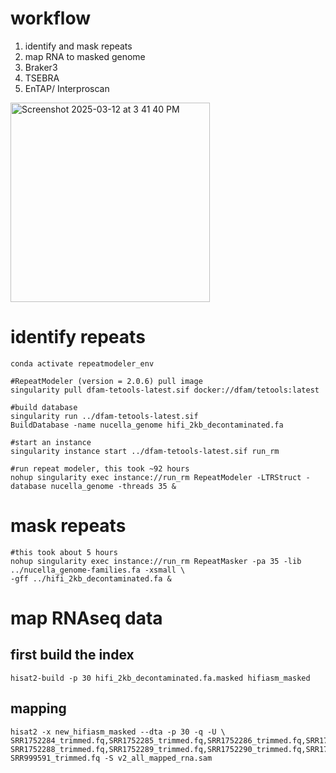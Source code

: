 # workflow
1. identify and mask repeats
2. map RNA to masked genome 
3. Braker3
4. TSEBRA
5. EnTAP/ Interproscan

<img width="319" alt="Screenshot 2025-03-12 at 3 41 40 PM" src="https://github.com/user-attachments/assets/180161dc-8bf1-43ff-ba51-fef8734f33e0" />


# identify repeats
```
conda activate repeatmodeler_env

#RepeatModeler (version = 2.0.6) pull image
singularity pull dfam-tetools-latest.sif docker://dfam/tetools:latest

#build database
singularity run ../dfam-tetools-latest.sif
BuildDatabase -name nucella_genome hifi_2kb_decontaminated.fa 

#start an instance 
singularity instance start ../dfam-tetools-latest.sif run_rm

#run repeat modeler, this took ~92 hours 
nohup singularity exec instance://run_rm RepeatModeler -LTRStruct -database nucella_genome -threads 35 &

```

# mask repeats

```
#this took about 5 hours
nohup singularity exec instance://run_rm RepeatMasker -pa 35 -lib ../nucella_genome-families.fa -xsmall \
-gff ../hifi_2kb_decontaminated.fa &
```

# map RNAseq data

## first build the index 

```
hisat2-build -p 30 hifi_2kb_decontaminated.fa.masked hifiasm_masked
```
## mapping 
```
hisat2 -x new_hifiasm_masked --dta -p 30 -q -U \
SRR1752284_trimmed.fq,SRR1752285_trimmed.fq,SRR1752286_trimmed.fq,SRR1752287_trimmed.fq,\
SRR1752288_trimmed.fq,SRR1752289_trimmed.fq,SRR1752290_trimmed.fq,SRR1752291_trimmed.fq,\
SRR999591_trimmed.fq -S v2_all_mapped_rna.sam
```
